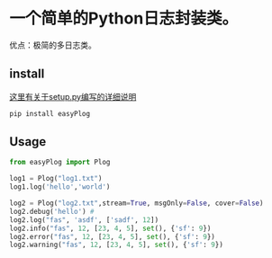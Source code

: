 # 一个简单的Python日志封装类。

优点：极简的多日志类。


 ## install

 [这里有关于setup.py编写的详细说明](https://www.yuque.com/yangqiang-mliem/xpumkg/7c4c783c-db93-4d71-9713-2c6c80d377d9)

 ```bash
pip install easyPlog
 ```

 ## Usage

 ```python
from easyPlog import Plog

log1 = Plog("log1.txt")
log1.log('hello','world') 

log2 = Plog("log2.txt",stream=True, msgOnly=False, cover=False) 
log2.debug('hello') # 
log2.log("fas", 'asdf', ['sadf', 12])
log2.info("fas", 12, [23, 4, 5], set(), {'sf': 9})
log2.error("fas", 12, [23, 4, 5], set(), {'sf': 9})
log2.warning("fas", 12, [23, 4, 5], set(), {'sf': 9})

 ```
